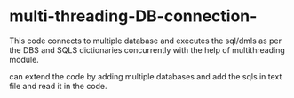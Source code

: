# multi-threading-DB-connection-

This code connects to multiple database and executes the sql/dmls as per the DBS and SQLS dictionaries concurrently with the
help of multithreading module.

can extend the code by adding multiple databases and add the sqls in text file and read it in the code.
